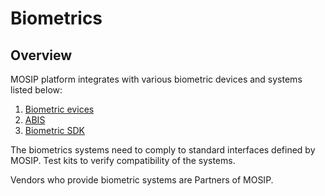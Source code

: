 # Biometrics

## Overview

MOSIP platform integrates with various biometric devices and systems listed below:
1. [Biometric evices](biometric-devices.md)
1. [ABIS](abis.md) 
1. [Biometric SDK](biometric-sdk.md)

The biometrics systems need to comply to standard interfaces defined by MOSIP.  Test kits to verify compatibility of the systems.  

Vendors who provide biometric systems are Partners of MOSIP.  


   


